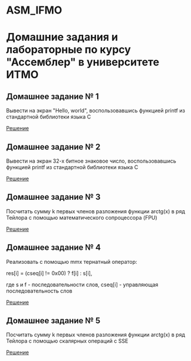 # ASM_IFMO

# Домашние задания и лабораторные по курсу "Ассемблер" в университете ИТМО

## Домашнее задание № 1
Вывести на экран "Hello, world", воспользовавшись функцией printf из стандартной библиотеки языка C

[Решение](test.asm)

## Домашнее задание № 2
Вывести на экран 32-х битное знаковое число, воспользовавшись функцией printf из стандартной библиотеки языка C

[Решение](print_number.asm)

## Домашнее задание № 3
Посчитать сумму k первых членов разложения функции arctg(x) в ряд Тейлора с помощью математического сопроцессора (FPU)

[Решение](arctan.asm)

## Домашнее задание № 4
Реализовать с помощью mmx тернатный оператор:

res[i] = (cseq[i] != 0x00) ? f[i] : s[i],

где s и f - последовательности слов, cseq[i] - управляющая последовательность слов

[Решение](mmx_ternary.asm)

## Домашнее задание № 5
Посчитать сумму k первых членов разложения функции arctg(x) в ряд Тейлора с помощью скалярных операций с SSE

[Решение](arctan_scalar.asm)
